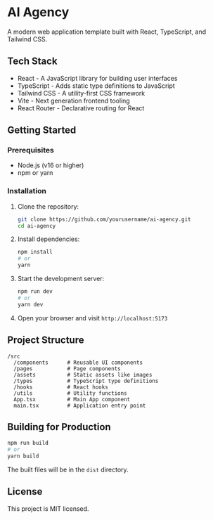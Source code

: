 # AI Agency

A modern web application template built with React, TypeScript, and Tailwind CSS.

## Tech Stack

- React - A JavaScript library for building user interfaces
- TypeScript - Adds static type definitions to JavaScript
- Tailwind CSS - A utility-first CSS framework
- Vite - Next generation frontend tooling
- React Router - Declarative routing for React

## Getting Started

### Prerequisites

- Node.js (v16 or higher)
- npm or yarn

### Installation

1. Clone the repository:

   ```bash
   git clone https://github.com/yourusername/ai-agency.git
   cd ai-agency
   ```

2. Install dependencies:

   ```bash
   npm install
   # or
   yarn
   ```

3. Start the development server:

   ```bash
   npm run dev
   # or
   yarn dev
   ```

4. Open your browser and visit `http://localhost:5173`

## Project Structure

```
/src
  /components      # Reusable UI components
  /pages           # Page components
  /assets          # Static assets like images
  /types           # TypeScript type definitions
  /hooks           # React hooks
  /utils           # Utility functions
  App.tsx          # Main App component
  main.tsx         # Application entry point
```

## Building for Production

```bash
npm run build
# or
yarn build
```

The built files will be in the `dist` directory.

## License

This project is MIT licensed.
